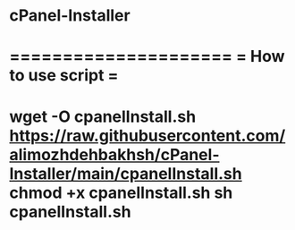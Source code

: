 # cPanel-Installer

=====================
= How to use script =
=====================
wget -O cpanelInstall.sh https://raw.githubusercontent.com/alimozhdehbakhsh/cPanel-Installer/main/cpanelInstall.sh
chmod +x cpanelInstall.sh
sh cpanelInstall.sh
=====================
